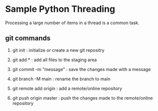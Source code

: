 # Sample Python Threading

<!-- Markdown files are similar to html files
using one hash sign indicates h1, two indicates h2 and so on -->
<!-- Once you make a modification after the third step, you'll have to repeat step 3 and 3 again for git to recognise.
like so:
    git branch -M main
PS C:\Users\user\Documents\Flahsback Py> git add main.py
PS C:\Users\user\Documents\Flahsback Py> git add *
PS C:\Users\user\Documents\Flahsback Py> git commit -m "modified main.py with again"
 -->

Processing a large number of items in a thread is a common task.

## git commands

1.  git init : initialize or create a new git repositry

2.  git add * : add all files to the staging area

3.  git commit -m "message" : save the changes made with a message

4.  git branch -M main : rename the branch to main

5.  git remote add origin <remote-link>: add a remote/online repository

6.  git push origin master : push the changes made to the remote/online repository

